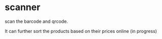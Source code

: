 # scanner
scan the barcode and qrcode.

It can further sort the products based on their prices online (in progress) 
